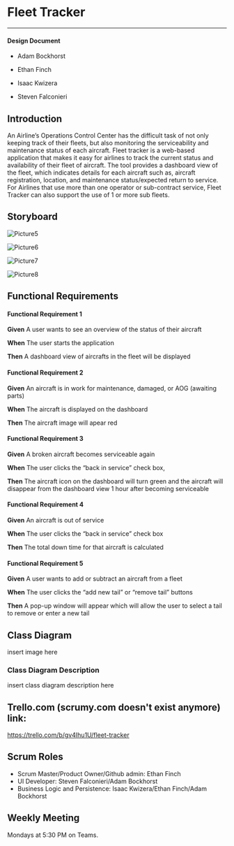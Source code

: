 # Fleet Tracker
---

#### Design Document

- Adam Bockhorst

- Ethan Finch

- Isaac Kwizera

- Steven Falconieri


## Introduction

An Airline’s Operations Control Center has the difficult task of not only keeping track of their fleets, but also monitoring the serviceability and maintenance status of each aircraft.  Fleet tracker is a web-based application that makes it easy for airlines to track the current status and availability of their fleet of aircraft.  The tool provides a dashboard view of the fleet, which indicates details for each aircraft such as, aircraft registration, location, and maintenance status/expected return to service.  For Airlines that use more than one operator or sub-contract service, Fleet Tracker can also support the use of 1 or more sub fleets. 

## Storyboard

![Picture5](https://user-images.githubusercontent.com/82166772/217597169-b7fde1f4-ee17-46a1-a8b5-c465cacbdb88.png)  

![Picture6](https://user-images.githubusercontent.com/82166772/217597195-fce1e5aa-fb67-44c3-aae7-916009e5de01.png)  

![Picture7](https://user-images.githubusercontent.com/82166772/217597226-3249c1aa-aa3b-4371-9052-434aab95decb.png)  

![Picture8](https://user-images.githubusercontent.com/82166772/217597246-b849f2b8-a409-468c-a3b8-d75a02c22e8d.png)  


## Functional Requirements  

#### Functional Requirement 1  

**Given**  A user wants to see an overview of the status of their aircraft


**When**   The user starts the application


**Then**  A dashboard view of aircrafts in the fleet will be displayed   

#### Functional Requirement 2  

**Given**  An aircraft is in work for maintenance, damaged, or AOG (awaiting parts)


**When**   The  aircraft is displayed on the dashboard


**Then**  The aircraft image will apear red  

#### Functional Requirement 3  

**Given**  A broken aircraft becomes serviceable again


**When**   The user clicks the “back in service” check box,


**Then**  The aircraft icon on the dashboard will turn green and the aircraft will disappear from the dashboard view 1 hour after becoming serviceable  

#### Functional Requirement 4  

**Given**  An aircraft is out of service


**When**   The user clicks the “back in service” check box


**Then**  The total down time for that aircraft is calculated  

#### Functional Requirement 5  

**Given**  A user wants to add or subtract an aircraft from a fleet


**When**   The user clicks the “add new tail” or “remove tail” buttons


**Then**   A pop-up window will appear which will allow the user to select a tail to remove or enter a new tail  

## Class Diagram

insert image here

### Class Diagram Description
insert class diagram description here

## Trello.com (scrumy.com doesn't exist anymore) link:  
https://trello.com/b/gv4Ihu1U/fleet-tracker

## Scrum Roles

- Scrum Master/Product Owner/Github admin:  Ethan Finch
- UI Developer: Steven Falconieri/Adam Bockhorst
- Business Logic and Persistence: Isaac Kwizera/Ethan Finch/Adam Bockhorst

## Weekly Meeting

Mondays at 5:30 PM on Teams.
